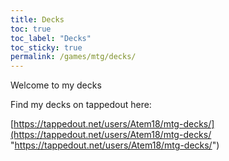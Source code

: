 ```yaml
---
title: Decks
toc: true
toc_label: "Decks"
toc_sticky: true
permalink: /games/mtg/decks/
---
```


Welcome to my decks

Find my decks on tappedout here:

[https://tappedout.net/users/Atem18/mtg-decks/](https://tappedout.net/users/Atem18/mtg-decks/ "https://tappedout.net/users/Atem18/mtg-decks/")
